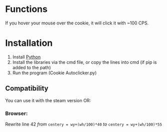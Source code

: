 # Functions 
If you hover your mouse over the cookie, it will click it with ~100 CPS.

# Installation
1. Install [Python](https://www.python.org/downloads/)
2. Install the libraries via the cmd file, or copy the lines into cmd (if pip is added to the path)
3. Run the program (Cookie Autoclicker.py)

## Compatibility 
You can use it with the steam version OR: 
### Browser:
Rewrite line 42 _from_ `centery = wy+(wh/100)*40` _to_ `centery = wy+(wh/100)*55`
